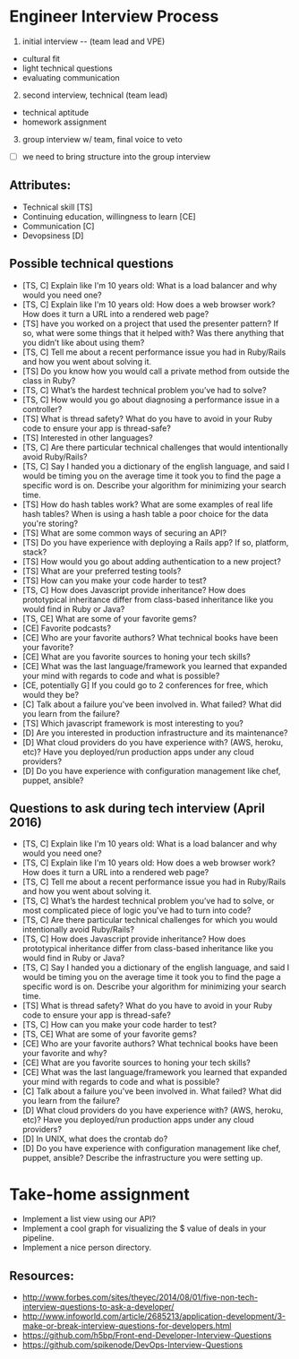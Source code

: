 # Engineer Interview Process

1. initial interview -- (team lead and VPE)
  * cultural fit
  * light technical questions
  * evaluating communication

2. second interview, technical (team lead)
  * technical aptitude
  * homework assignment

3. group interview w/ team, final voice to veto
  * [ ] we need to bring structure into the group interview

## Attributes:

* Technical skill [TS]
* Continuing education, willingness to learn [CE]
* Communication [C]
* Devopsiness [D]

## Possible technical questions
* [TS, C] Explain like I'm 10 years old: What is a load balancer and why would you need one?
* [TS, C] Explain like I'm 10 years old: How does a web browser work? How does it turn a URL into a rendered web page?
* [TS] have you worked on a project that used the presenter pattern? If so, what were some things that it helped with? Was there anything that you didn’t like about using them?
* [TS, C] Tell me about a recent performance issue you had in Ruby/Rails and how you went about solving it.
* [TS] Do you know how you would call a private method from outside the class in Ruby?
* [TS, C] What’s the hardest technical problem you’ve had to solve?
* [TS, C] How would you go about diagnosing a performance issue in a controller?
* [TS] What is thread safety? What do you have to avoid in your Ruby code to ensure your app is thread-safe?
* [TS] Interested in other languages?
* [TS, C] Are there particular technical challenges that would intentionally avoid Ruby/Rails?
* [TS, C] Say I handed you a dictionary of the english language, and said I would be timing you on the average time it took you to find the page a specific word is on. Describe your algorithm for minimizing your search time.
* [TS] How do hash tables work? What are some examples of real life hash tables? When is using a hash table a poor choice for the data you're storing?
* [TS] What are some common ways of securing an API?
* [TS] Do you have experience with deploying a Rails app? If so, platform, stack?
* [TS] How would you go about adding authentication to a new project?
* [TS] What are your preferred testing tools?
* [TS] How can you make your code harder to test?
* [TS, C] How does Javascript provide inheritance? How does prototypical inheritance differ from class-based inheritance like you would find in Ruby or Java?
* [TS, CE] What are some of your favorite gems?
* [CE] Favorite podcasts?
* [CE] Who are your favorite authors?  What technical books have been your favorite?
* [CE] What are you favorite sources to honing your tech skills?
* [CE] What was the last language/framework you learned that expanded your mind with regards to code and what is possible?
* [CE, potentially G] If you could go to 2 conferences for free, which would they be?
* [C] Talk about a failure you've been involved in.  What failed?  What did you learn from the failure?
* [TS] Which javascript framework is most interesting to you?
* [D] Are you interested in production infrastructure and its maintenance?
* [D] What cloud providers do you have experience with? (AWS, heroku, etc)? Have you deployed/run production apps under any cloud providers?
* [D] Do you have experience with configuration management like chef, puppet, ansible?

## Questions to ask during tech interview (April 2016)
* [TS, C] Explain like I'm 10 years old: What is a load balancer and why would you need one?
* [TS, C] Explain like I'm 10 years old: How does a web browser work? How does it turn a URL into a rendered web page?
* [TS, C] Tell me about a recent performance issue you had in Ruby/Rails and how you went about solving it.
* [TS, C] What’s the hardest technical problem you’ve had to solve, or most complicated piece of logic you've had to turn into code?
* [TS, C] Are there particular technical challenges for which you would intentionally avoid Ruby/Rails?
* [TS, C] How does Javascript provide inheritance? How does prototypical inheritance differ from class-based inheritance like you would find in Ruby or Java?
* [TS, C] Say I handed you a dictionary of the english language, and said I would be timing you on the average time it took you to find the page a specific word is on. Describe your algorithm for minimizing your search time.
* [TS] What is thread safety? What do you have to avoid in your Ruby code to ensure your app is thread-safe?
* [TS, C] How can you make your code harder to test?
* [TS, CE] What are some of your favorite gems?
* [CE] Who are your favorite authors?  What technical books have been your favorite and why?
* [CE] What are you favorite sources to honing your tech skills?
* [CE] What was the last language/framework you learned that expanded your mind with regards to code and what is possible?
* [C] Talk about a failure you've been involved in.  What failed?  What did you learn from the failure?
* [D] What cloud providers do you have experience with? (AWS, heroku, etc)? Have you deployed/run production apps under any cloud providers?
* [D] In UNIX, what does the crontab do?
* [D] Do you have experience with configuration management like chef, puppet, ansible? Describe the infrastructure you were setting up.

# Take-home assignment

* Implement a list view using our API?
* Implement a cool graph for visualizing the $ value of deals in your pipeline.
* Implement a nice person directory.

## Resources:

* http://www.forbes.com/sites/theyec/2014/08/01/five-non-tech-interview-questions-to-ask-a-developer/
* http://www.infoworld.com/article/2685213/application-development/3-make-or-break-interview-questions-for-developers.html
* https://github.com/h5bp/Front-end-Developer-Interview-Questions
* https://github.com/spikenode/DevOps-Interview-Questions
